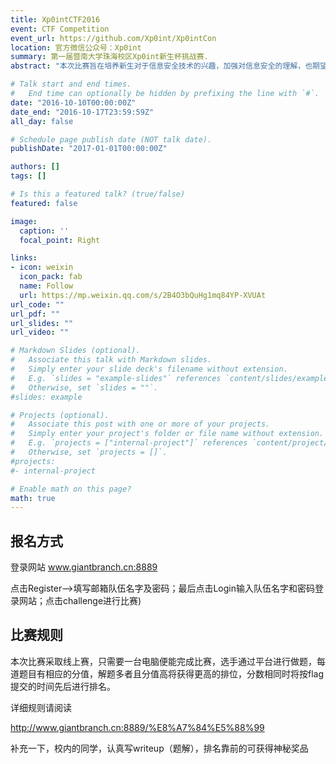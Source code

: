 ```yaml
---
title: Xp0intCTF2016
event: CTF Competition
event_url: https://github.com/Xp0int/Xp0intCon
location: 官方微信公众号：Xp0int
summary: 第一届暨南大学珠海校区Xp0int新生杯挑战赛.
abstract: "本次比赛旨在培养新生对于信息安全技术的兴趣，加强对信息安全的理解，也期望有更多志同道合的伙伴们加入我们团队。同时欢迎各位新老生报名参加比赛。比赛结束后依据排名更有神秘大奖等着你，同时表现好的选手将有Xp0int团队优先录取资格。"

# Talk start and end times.
#   End time can optionally be hidden by prefixing the line with `#`.
date: "2016-10-10T00:00:00Z"
date_end: "2016-10-17T23:59:59Z"
all_day: false

# Schedule page publish date (NOT talk date).
publishDate: "2017-01-01T00:00:00Z"

authors: []
tags: []

# Is this a featured talk? (true/false)
featured: false

image:
  caption: ''
  focal_point: Right

links:
- icon: weixin
  icon_pack: fab
  name: Follow
  url: https://mp.weixin.qq.com/s/2B4O3bQuHg1mq84YP-XVUAt
url_code: ""
url_pdf: ""
url_slides: ""
url_video: ""

# Markdown Slides (optional).
#   Associate this talk with Markdown slides.
#   Simply enter your slide deck's filename without extension.
#   E.g. `slides = "example-slides"` references `content/slides/example-slides.md`.
#   Otherwise, set `slides = ""`.
#slides: example

# Projects (optional).
#   Associate this post with one or more of your projects.
#   Simply enter your project's folder or file name without extension.
#   E.g. `projects = ["internal-project"]` references `content/project/deep-learning/index.md`.
#   Otherwise, set `projects = []`.
#projects:
#- internal-project

# Enable math on this page?
math: true
---
```


## 报名方式

登录网站 www.giantbranch.cn:8889

点击Register-->填写邮箱队伍名字及密码；最后点击Login输入队伍名字和密码登录网站；点击challenge进行比赛)

## 比赛规则

本次比赛采取线上赛，只需要一台电脑便能完成比赛，选手通过平台进行做题，每道题目有相应的分值，解题多者且分值高将获得更高的排位，分数相同时将按flag提交的时间先后进行排名。

详细规则请阅读

http://www.giantbranch.cn:8889/%E8%A7%84%E5%88%99



补充一下，校内的同学，认真写writeup（题解），排名靠前的可获得神秘奖品